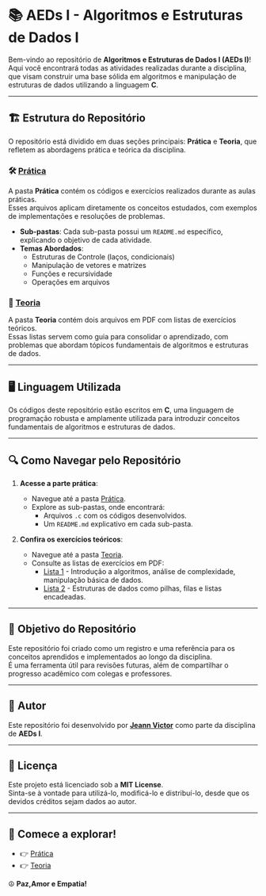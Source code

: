 # 📚 AEDs I - Algoritmos e Estruturas de Dados I

Bem-vindo ao repositório de **Algoritmos e Estruturas de Dados I (AEDs I)**!  
Aqui você encontrará todas as atividades realizadas durante a disciplina, que visam construir uma base sólida em algoritmos e manipulação de estruturas de dados utilizando a linguagem **C**.

---

## 🏗️ Estrutura do Repositório

O repositório está dividido em duas seções principais: **Prática** e **Teoria**, que refletem as abordagens prática e teórica da disciplina.

### 🛠️ [Prática](./Prática)

A pasta **Prática** contém os códigos e exercícios realizados durante as aulas práticas.  
Esses arquivos aplicam diretamente os conceitos estudados, com exemplos de implementações e resoluções de problemas.

- **Sub-pastas**: Cada sub-pasta possui um `README.md` específico, explicando o objetivo de cada atividade.
- **Temas Abordados**:
  - Estruturas de Controle (laços, condicionais)
  - Manipulação de vetores e matrizes
  - Funções e recursividade
  - Operações em arquivos

### 📖 [Teoria](./Teoria)

A pasta **Teoria** contém dois arquivos em PDF com listas de exercícios teóricos.  
Essas listas servem como guia para consolidar o aprendizado, com problemas que abordam tópicos fundamentais de algoritmos e estruturas de dados.

---

## 🖥️ Linguagem Utilizada

Os códigos deste repositório estão escritos em **C**, uma linguagem de programação robusta e amplamente utilizada para introduzir conceitos fundamentais de algoritmos e estruturas de dados.

---

## 🔍 Como Navegar pelo Repositório

1. **Acesse a parte prática**:
   - Navegue até a pasta [Prática](./Prática).
   - Explore as sub-pastas, onde encontrará:
     - Arquivos `.c` com os códigos desenvolvidos.
     - Um `README.md` explicativo em cada sub-pasta.

2. **Confira os exercícios teóricos**:
   - Navegue até a pasta [Teoria](./Teoria).
   - Consulte as listas de exercícios em PDF:
     - [Lista 1](./Teoria/Lista1.pdf) - Introdução a algoritmos, análise de complexidade, manipulação básica de dados.
     - [Lista 2](./Teoria/Lista2.pdf) - Estruturas de dados como pilhas, filas e listas encadeadas.

---

## 🎯 Objetivo do Repositório

Este repositório foi criado como um registro e uma referência para os conceitos aprendidos e implementados ao longo da disciplina.  
É uma ferramenta útil para revisões futuras, além de compartilhar o progresso acadêmico com colegas e professores.

---

## 👤 Autor

Este repositório foi desenvolvido por **[Jeann Victor](https://github.com/JeannVictor)** como parte da disciplina de **AEDs I**.  

---

## 📜 Licença

Este projeto está licenciado sob a **MIT License**.  
Sinta-se à vontade para utilizá-lo, modificá-lo e distribuí-lo, desde que os devidos créditos sejam dados ao autor.

---

## 🚀 Comece a explorar!

- 👉 [Prática](./Prática)  
- 👉 [Teoria](./Teoria)  

☮️ **Paz,Amor e Empatia!**